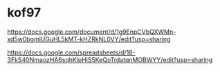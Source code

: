 # kof97
https://docs.google.com/document/d/1g9EnpCVbQXWMn-xd5w0bgmlUGuHL5kMT-kHZRkNL0VY/edit?usp=sharing

https://docs.google.com/spreadsheets/d/18-3FkS40NmaozHA6sqhKlpHiS5KeQoTrdatqnMOBWYY/edit?usp=sharing
